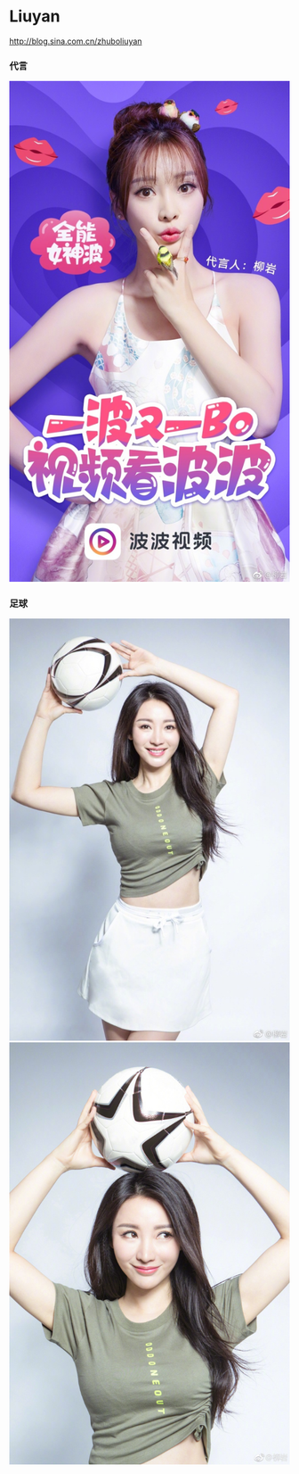 # Liuyan

http://blog.sina.com.cn/zhuboliuyan


### 代言
![image](https://github.com/lixiwang/Liuyan/blob/master/0003.jpg)

### 足球
![image](https://github.com/lixiwang/Liuyan/blob/master/002.jpg)
![image](https://github.com/lixiwang/Liuyan/blob/master/0001.jpg)
